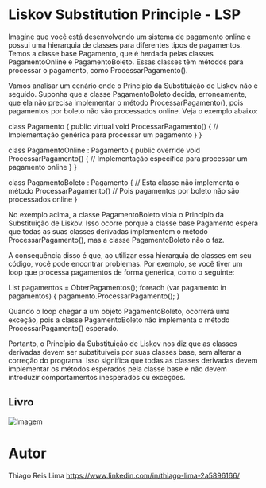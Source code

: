 # Liskov Substitution Principle - LSP
  Imagine que você está desenvolvendo um sistema de pagamento online e possui uma hierarquia de classes para diferentes tipos de pagamentos. Temos a classe base Pagamento, que é herdada pelas classes PagamentoOnline e PagamentoBoleto. Essas classes têm métodos para processar o pagamento, como ProcessarPagamento().

Vamos analisar um cenário onde o Princípio da Substituição de Liskov não é seguido. Suponha que a classe PagamentoBoleto decida, erroneamente, que ela não precisa implementar o método ProcessarPagamento(), pois pagamentos por boleto não são processados online. Veja o exemplo abaixo:

class Pagamento
{
    public virtual void ProcessarPagamento()
    {
        // Implementação genérica para processar um pagamento
    }
}

class PagamentoOnline : Pagamento
{
    public override void ProcessarPagamento()
    {
        // Implementação específica para processar um pagamento online
    }
}

class PagamentoBoleto : Pagamento
{
    // Esta classe não implementa o método ProcessarPagamento()
    // Pois pagamentos por boleto não são processados online
}

No exemplo acima, a classe PagamentoBoleto viola o Princípio da Substituição de Liskov. Isso ocorre porque a classe base Pagamento espera que todas as suas classes derivadas implementem o método ProcessarPagamento(), mas a classe PagamentoBoleto não o faz.

A consequência disso é que, ao utilizar essa hierarquia de classes em seu código, você pode encontrar problemas. Por exemplo, se você tiver um loop que processa pagamentos de forma genérica, como o seguinte:

List<Pagamento> pagamentos = ObterPagamentos();
foreach (var pagamento in pagamentos)
{
    pagamento.ProcessarPagamento();
}

Quando o loop chegar a um objeto PagamentoBoleto, ocorrerá uma exceção, pois a classe PagamentoBoleto não implementa o método ProcessarPagamento() esperado.

Portanto, o Princípio da Substituição de Liskov nos diz que as classes derivadas devem ser substituíveis por suas classes base, sem alterar a correção do programa. Isso significa que todas as classes derivadas devem implementar os métodos esperados pela classe base e não devem introduzir comportamentos inesperados ou exceções.

## Livro
![Imagem](https://m.media-amazon.com/images/I/51YTqGVOD7L._SY425_.jpg)

# Autor
Thiago Reis Lima
https://www.linkedin.com/in/thiago-lima-2a5896166/
